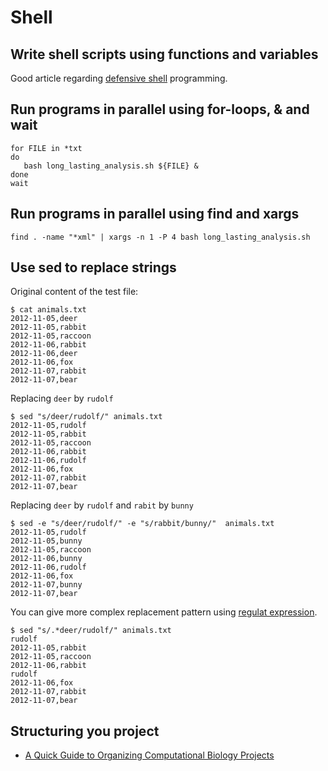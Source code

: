 # Shell

## Write shell scripts using functions and variables

Good article
regarding
[defensive shell](http://www.kfirlavi.com/blog/2012/11/14/defensive-bash-programming/) programming.


## Run programs in parallel using for-loops, & and wait

```
for FILE in *txt
do
   bash long_lasting_analysis.sh ${FILE} &
done
wait
```

## Run programs in parallel using find and xargs

```
find . -name "*xml" | xargs -n 1 -P 4 bash long_lasting_analysis.sh
```

## Use sed to replace strings

Original content of the test file:

```
$ cat animals.txt 
2012-11-05,deer
2012-11-05,rabbit
2012-11-05,raccoon
2012-11-06,rabbit
2012-11-06,deer
2012-11-06,fox
2012-11-07,rabbit
2012-11-07,bear
```

Replacing `deer` by `rudolf`

```
$ sed "s/deer/rudolf/" animals.txt 
2012-11-05,rudolf
2012-11-05,rabbit
2012-11-05,raccoon
2012-11-06,rabbit
2012-11-06,rudolf
2012-11-06,fox
2012-11-07,rabbit
2012-11-07,bear
```

Replacing `deer` by `rudolf` and `rabit` by `bunny`

```
$ sed -e "s/deer/rudolf/" -e "s/rabbit/bunny/"  animals.txt  
2012-11-05,rudolf
2012-11-05,bunny
2012-11-05,raccoon
2012-11-06,bunny
2012-11-06,rudolf
2012-11-06,fox
2012-11-07,bunny
2012-11-07,bear
```

You can give more complex replacement pattern
using
[regulat expression](https://en.wikipedia.org/wiki/Regular_expression).

```
$ sed "s/.*deer/rudolf/" animals.txt 
rudolf
2012-11-05,rabbit
2012-11-05,raccoon
2012-11-06,rabbit
rudolf
2012-11-06,fox
2012-11-07,rabbit
2012-11-07,bear
```

## Structuring you project

- [A Quick Guide to Organizing Computational Biology Projects](http://journals.plos.org/ploscompbiol/article?id=10.1371/journal.pcbi.1000424)
